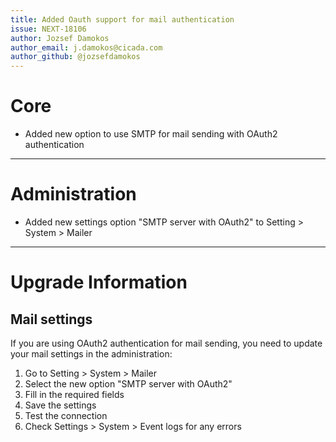 ```yaml
---
title: Added Oauth support for mail authentication
issue: NEXT-18106
author: Jozsef Damokos
author_email: j.damokos@cicada.com
author_github: @jozsefdamokos
---
```

# Core
* Added new option to use SMTP for mail sending with OAuth2 authentication
___
# Administration
* Added new settings option "SMTP server with OAuth2" to Setting > System > Mailer
___
# Upgrade Information
## Mail settings
If you are using OAuth2 authentication for mail sending, you need to update your mail settings in the administration:
1. Go to Setting > System > Mailer
2. Select the new option "SMTP server with OAuth2"
3. Fill in the required fields
4. Save the settings
5. Test the connection
6. Check Settings > System > Event logs for any errors

